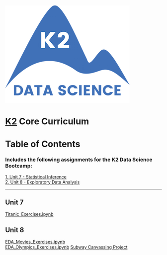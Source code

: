 ![K2 logo](k2_logo.png)

# [K2](http://www.k2datascience.com/) Core Curriculum

# Table of Contents
### Includes the following assignments for the K2 Data Science Bootcamp:

[1. Unit 7 - Statistical Inference](#section-a) <br>
[2. Unit 8 - Exploratory Data Analysis](#section-a)

---

## <a name="section-a">Unit 7</a>
[Titanic_Exercises.ipynb](https://github.com/kevinchowder/k2_assignments/blob/master/Titanic_Exercises.ipynb)

## <a name="section-a">Unit 8</a>
[EDA_Movies_Exercises.ipynb](https://github.com/kevinchowder/k2_assignments/blob/master/EDA_Movies_Exercises.ipynb)<br>
[EDA_Olympics_Exercises.ipynb](https://github.com/kevinchowder/k2_assignments/blob/master/EDA_Olympics_Exercises.ipynb)
[Subway Canvassing Project](https://github.com/kevinchowder/NYCSubwayCanvas)
